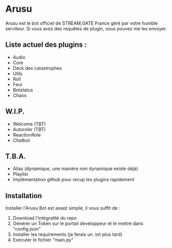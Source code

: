 # Arusu
Arusu est le bot officiel de STREAM;GATE France géré par votre humble serviteur.
Si vous avez des requêtes de plugin, vous pouvez me les envoyer.

## Liste actuel des plugins :
- Audio
- Core
- Deck des catastrophes
- Utils
- Roll
- Feur
- Botstatus
- Chaos

## W.I.P.
- Welcome (TBT)
- Autoroler (TBT)
- ReactionRole
- Chatbot

## T.B.A.

- Alias (dynamique, une manière non dynamique existe déjà)
- Playlist
- Implémentation github pour recup les plugins rapidement

## Installation

Installer l'Arusu Bot est assez simple, il vous suffit de :
1. Download l'intégralité du repo
2. Générer un Token sur le portail developpeur et le mettre dans "config.json"
3. Installer les requirements (je ferais un .txt plus tard)
4. Executer le fichier "main.py"

